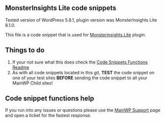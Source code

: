 ## MonsterInsights Lite code snippets

Tested version of WordPress 5.8.1, plugin version was MonsterInsights Lite 8.1.0.

This file is a code snippet that is used for [Monsterinsights Lite](https://wordpress.org/plugins/google-analytics-for-wordpress/) plugin. 

## Things to do

1. If your not sure what this does check the [Code Snippets Functions Readme](https://github.com/mainwp/Code-Snippets-Functions/blob/master/README.md)
2. As with all code snippets located in this git, **TEST** the code snippet on one of your test sites **BEFORE** sending the code snippet to all your MainWP Child sites!

## Code snippet functions help

If you run into any issues or questions please use the [MainWP Support](https://mainwp.com/support/) page and open a ticket for the fastest response.
